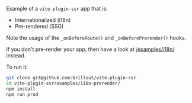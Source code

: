 Example of a `vite-plugin-ssr` app that is:
 - Internationalized (i18n)
 - Pre-rendered (SSG)

Note the usage of the `_onBeforeRoute()` and `_onBeforePrerender()` hooks.

If you don't pre-render your app, then have a look at [/examples/i18n/](/examples/i18n/) instead.

To run it:

```bash
git clone git@github.com:brillout/vite-plugin-ssr
cd vite-plugin-ssr/examples/i18n-prerender/
npm install
npm run prod
```
